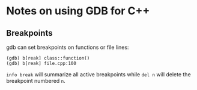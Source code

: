 # Notes on using GDB for C++

## Breakpoints

gdb can set breakpoints on functions or file lines:

```
(gdb) b[reak] class::function()
(gdb) b[reak] file.cpp:100
```

`info break` will summarize all active breakpoints while `del n` will delete the breakpoint numbered `n`.

